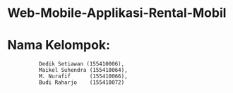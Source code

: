 # Web-Mobile-Applikasi-Rental-Mobil
# Nama Kelompok:
              Dedik Setiawan (155410006),
              Maikel Suhendra (155410064),
              M. Nurafif      (155410066),
              Budi Raharjo    (155410072)
